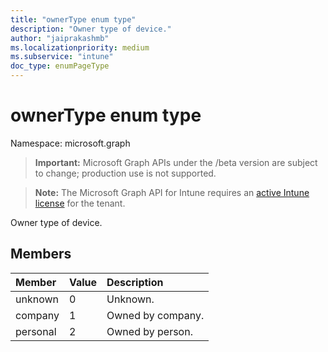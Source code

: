 ```yaml
---
title: "ownerType enum type"
description: "Owner type of device."
author: "jaiprakashmb"
ms.localizationpriority: medium
ms.subservice: "intune"
doc_type: enumPageType
---
```


# ownerType enum type

Namespace: microsoft.graph
> **Important:** Microsoft Graph APIs under the /beta version are subject to change; production use is not supported.

> **Note:** The Microsoft Graph API for Intune requires an [active Intune license](https://go.microsoft.com/fwlink/?linkid=839381) for the tenant.


Owner type of device.

## Members
|Member|Value|Description|
|:---|:---|:---|
|unknown|0|Unknown.|
|company|1|Owned by company.|
|personal|2|Owned by person.|
